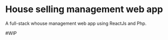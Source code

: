 # House selling management web app
A full-stack whouse management web app using ReactJs and Php.

#WIP
